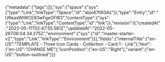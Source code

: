 {"metadata":{"tags":[]},"sys":{"space":{"sys":{"type":"Link","linkType":"Space","id":"abjv67t9l34s"}},"type":"Entry","id":"UReasWtWCE83wFgeOFlB3","contentType":{"sys":{"type":"Link","linkType":"ContentType","id":"link"}},"revision":0,"createdAt":"2022-05-11T02:47:55.581Z","updatedAt":"2022-05-26T06:04:34.275Z","environment":{"sys":{"id":"master-starter-v2","type":"Link","linkType":"Environment"}}},"fields":{"internalTitle":{"en-US":"TEMPLATE - Three Icon Cards - Collection - Card 1 - Link"},"text":{"en-US":"CHANGE ME"},"iconPosition":{"en-US":"Right"},"variant":{"en-US":"button-outlined"}}}